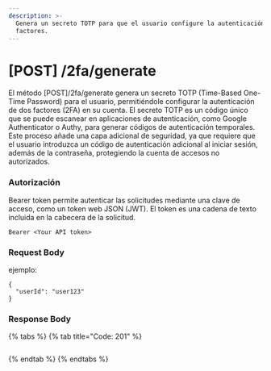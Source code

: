 ```yaml
---
description: >-
  Genera un secreto TOTP para que el usuario configure la autenticación de dos
  factores.
---
```


# \[POST] /2fa/generate

El método \[POST]/2fa/generate genera un secreto TOTP (Time-Based One-Time Password) para el usuario, permitiéndole configurar la autenticación de dos factores (2FA) en su cuenta. El secreto TOTP es un código único que se puede escanear en aplicaciones de autenticación, como Google Authenticator o Authy, para generar códigos de autenticación temporales. Este proceso añade una capa adicional de seguridad, ya que requiere que el usuario introduzca un código de autenticación adicional al iniciar sesión, además de la contraseña, protegiendo la cuenta de accesos no autorizados.

### Autorización

Bearer token permite autenticar las solicitudes mediante una clave de acceso, como un token web JSON (JWT). El token es una cadena de texto incluida en la cabecera de la solicitud.

```
Bearer <Your API token>
```

### Request Body

ejemplo:

```
{
  "userId": "user123"
}
```

### Response Body

{% tabs %}
{% tab title="Code: 201" %}
```
```
{% endtab %}
{% endtabs %}
